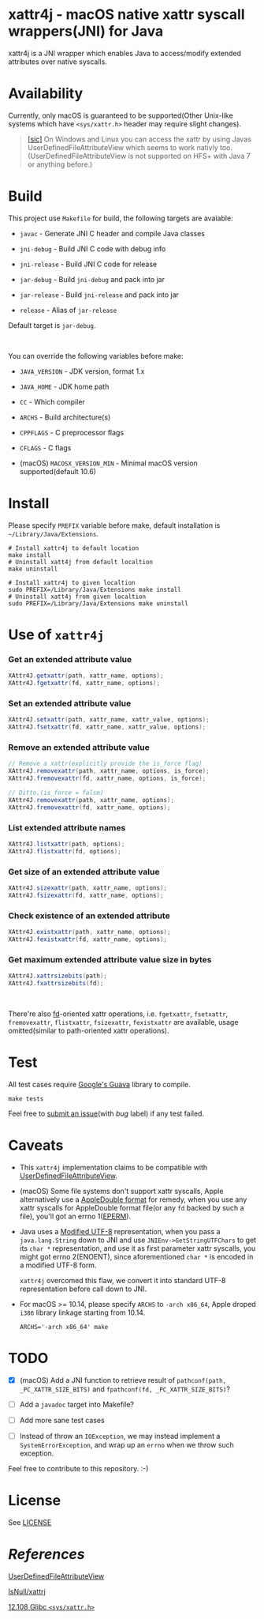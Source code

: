 # xattr4j - macOS native xattr syscall wrappers(JNI) for Java

xattr4j is a JNI wrapper which enables Java to access/modify extended attributes over native syscalls.

# Availability

Currently, only macOS is guaranteed to be supported(Other Unix-like systems which have `<sys/xattr.h>` header may require slight changes).

> [[sic]](https://github.com/IsNull/xattrj#scope) On Windows and Linux you can access the xattr by using Javas UserDefinedFileAttributeView which seems to work nativly too. (UserDefinedFileAttributeView is not supported on HFS+ with Java 7 or anything before.)

# Build

This project use `Makefile` for build, the following targets are avaiable:

* `javac` - Generate JNI C header and compile Java classes

* `jni-debug` - Build JNI C code with debug info

* `jni-release` - Build JNI C code for release

* `jar-debug` - Build `jni-debug` and pack into jar

* `jar-release` - Build `jni-release` and pack into jar

* `release` - Alias of `jar-release`

Default target is `jar-debug`.

<br>

You can override the following variables before make:

* `JAVA_VERSION` - JDK version, format 1.x

* `JAVA_HOME` - JDK home path

* `CC` - Which compiler

* `ARCHS` - Build architecture(s)

* `CPPFLAGS` - C preprocessor flags

* `CFLAGS` - C flags

* (macOS) `MACOSX_VERSION_MIN` - Minimal macOS version supported(default 10.6)

# Install

Please specify `PREFIX` variable before make, default installation is `~/Library/Java/Extensions`.

```shell
# Install xattr4j to default location
make install
# Uninstall xatt4j from default localtion
make uninstall

# Install xattr4j to given localtion
sudo PREFIX=/Library/Java/Extensions make install
# Uninstall xatt4j from given localtion
sudo PREFIX=/Library/Java/Extensions make uninstall
```

# Use of `xattr4j`

### Get an extended attribute value

```java
XAttr4J.getxattr(path, xattr_name, options);
XAttr4J.fgetxattr(fd, xattr_name, options);
```

### Set an extended attribute value

```java
XAttr4J.setxattr(path, xattr_name, xattr_value, options);
XAttr4J.fsetxattr(fd, xattr_name, xattr_value, options);
```

### Remove an extended attribute value

```java
// Remove a xattr(explicitly provide the is_force flag)
XAttr4J.removexattr(path, xattr_name, options, is_force);
XAttr4J.fremovexattr(fd, xattr_name, options, is_force);

// Ditto.(is_force = false)
XAttr4J.removexattr(path, xattr_name, options);
XAttr4J.fremovexattr(fd, xattr_name, options);
```

### List extended attribute names

```java
XAttr4J.listxattr(path, options);
XAttr4J.flistxattr(fd, options);
```

### Get size of an extended attribute value

```java
XAttr4J.sizexattr(path, xattr_name, options);
XAttr4J.fsizexattr(fd, xattr_name, options);
```

### Check existence of an extended attribute

```java
XAttr4J.existxattr(path, xattr_name, options);
XAttr4J.fexistxattr(fd, xattr_name, options);
```

### Get maximum extended attribute value size in bytes

```java
XAttr4J.xattrsizebits(path);
XAttr4J.fxattrsizebits(fd);
```

&nbsp;

There're also [fd](https://en.wikipedia.org/wiki/File_descriptor)-oriented xattr operations, i.e. `fgetxattr`, `fsetxattr`, `fremovexattr`, `flistxattr`, `fsizexattr`, `fexistxattr` are available, usage omitted(similar to path-oriented xattr operations).

# Test

All test cases require [Google's Guava](https://github.com/google/guava) library to compile.

```shell
make tests
```

Feel free to [submit an issue](issues/new)(with *bug* label) if any test failed.

# Caveats

* This `xattr4j` implementation claims to be compatible with [UserDefinedFileAttributeView](https://docs.oracle.com/javase/7/docs/api/java/nio/file/attribute/UserDefinedFileAttributeView.html).

* (macOS) Some file systems don't support xattr syscalls, Apple alternatively use a [AppleDouble format](https://en.wikipedia.org/wiki/AppleSingle_and_AppleDouble_formats) for remedy, when you use any xattr syscalls for AppleDouble format file(or any `fd` backed by such a file), you'll got an errno 1([EPERM](https://opensource.apple.com/source/xnu/xnu-4570.71.2/bsd/sys/errno.h.auto.html)).

* Java uses a [Modified UTF-8](https://en.wikipedia.org/wiki/UTF-8#Modified_UTF-8) representation, when you pass a `java.lang.String` down to JNI and use `JNIEnv->GetStringUTFChars` to get its `char *` representation, and use it as first parameter xattr syscalls, you might got errno 2(ENOENT), since aforementioned `char *` is encoded in a modified UTF-8 form.

	`xattr4j` overcomed this flaw, we convert it into standard UTF-8 representation before call down to JNI.

* For macOS >= 10.14, please specify `ARCHS` to `-arch x86_64`, Apple droped `i386` library linkage starting from 10.14.

	```shell
	ARCHS='-arch x86_64' make
	```

# TODO

- [x] (macOS) Add a JNI function to retrieve result of `pathconf(path, _PC_XATTR_SIZE_BITS)` and `fpathconf(fd, _PC_XATTR_SIZE_BITS)`?

- [ ] Add a `javadoc` target into Makefile?

- [ ] Add more sane test cases

- [ ] Instead of throw an `IOException`, we may instead implement a `SystemErrorException`, and wrap up an `errno` when we throw such exception.

Feel free to contribute to this repository. :-)

# License

See [LICENSE](LICENSE)

# *References*

[UserDefinedFileAttributeView](https://docs.oracle.com/javase/7/docs/api/java/nio/file/attribute/UserDefinedFileAttributeView.html)

[IsNull/xattrj](https://github.com/IsNull/xattrj)

[12.108 Glibc `<sys/xattr.h>`](https://www.gnu.org/software/gnulib/manual/html_node/Glibc-sys_002fxattr_002eh.html#Glibc-sys_002fxattr_002eh)

